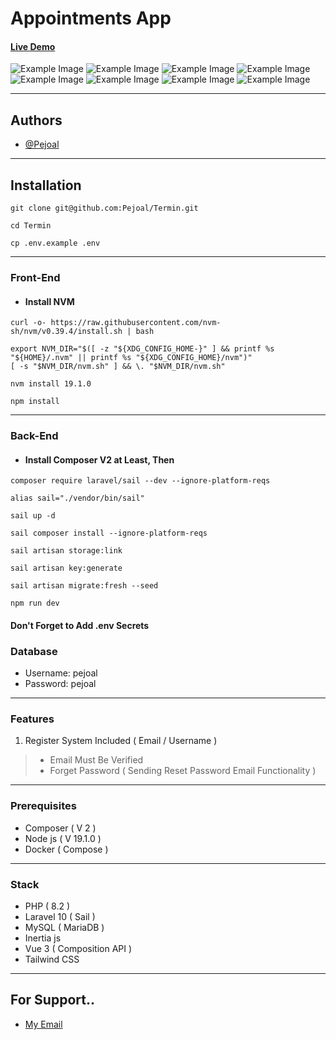 # Appointments App

#### [Live Demo](http://)

![Example Image]("public/docs/images/Screenshot1.png)
![Example Image]("public/docs/images/Screenshot2.png)
![Example Image]("public/docs/images/Screenshot3.png)
![Example Image]("public/docs/images/Screenshot4.png)
![Example Image]("public/docs/images/Screenshot5.png)
![Example Image]("public/docs/images/Screenshot6.png)
![Example Image]("public/docs/images/Screenshot7.png)
![Example Image]("public/docs/images/Screenshot8.png)

---

## Authors

- [@Pejoal](https://www.github.com/Pejoal)

---

## Installation

```shell
git clone git@github.com:Pejoal/Termin.git
```

```shell
cd Termin
```

```shell
cp .env.example .env
```

---

### Front-End

- #### Install NVM
```shell
curl -o- https://raw.githubusercontent.com/nvm-sh/nvm/v0.39.4/install.sh | bash
```

```shell
export NVM_DIR="$([ -z "${XDG_CONFIG_HOME-}" ] && printf %s "${HOME}/.nvm" || printf %s "${XDG_CONFIG_HOME}/nvm")"
[ -s "$NVM_DIR/nvm.sh" ] && \. "$NVM_DIR/nvm.sh"
```

```shell
nvm install 19.1.0
```


```shell
npm install
```

---

### Back-End

- #### Install Composer V2 at Least, Then


```shell
composer require laravel/sail --dev --ignore-platform-reqs
```

```shell
alias sail="./vendor/bin/sail"
```

```shell
sail up -d
```

```shell
sail composer install --ignore-platform-reqs
```


```shell
sail artisan storage:link
```

```shell
sail artisan key:generate
```

```shell
sail artisan migrate:fresh --seed
```

```shell
npm run dev
```

#### Don't Forget to Add .env Secrets

### Database

- Username: pejoal
- Password: pejoal

---

### Features

1. Register System Included ( Email / Username )
> - Email Must Be Verified
> - Forget Password ( Sending Reset Password Email Functionality )

---

### Prerequisites

- Composer ( V 2 )
- Node js ( V 19.1.0 )
- Docker ( Compose )

---

### Stack

- PHP ( 8.2 )
- Laravel 10 ( Sail )
- MySQL ( MariaDB )
- Inertia js
- Vue 3 ( Composition API )
- Tailwind CSS

---

## For Support.. 

- [My Email](pejoal.official@gmail.com)
